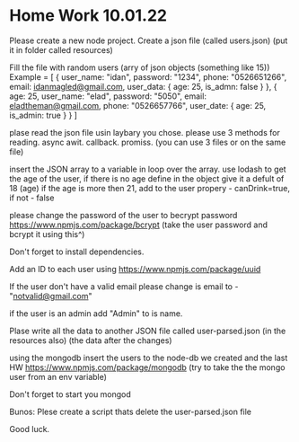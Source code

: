 # Home Work 10.01.22
Please create a new node project.
Create a json file (called users.json) (put it in folder called resources)

Fill the file with random users (arry of json objects (something like 15))
Example = 
[
    {
        user_name: "idan",
        password: "1234",
        phone: "0526651266",
        email: idanmagled@gmail.com,
        user_data: {
            age: 25,
            is_admn: false
        }
    },
    {
        age: 25,
        user_name: "elad",
        password: "5050",
        email: eladtheman@gmail.com,
        phone: "0526657766",
        user_date: {
            age: 25,
            is_admin: true
        }
    }
]

plase read the json file usin laybary you chose.
please use 3 methods for reading.
async awit.
callback.
promiss.
(you can use 3 files or on the same file)

insert the JSON array to a variable in loop over the array.
use lodash to get the age of the user, if there is no age define in the object give it a defult of 18 (age)
if the age is more then 21, add to the user propery - canDrink=true, if not - false

please change the password of the user to becrypt password
https://www.npmjs.com/package/bcrypt
(take the user password and bcrypt it using this^)

Don't forget to install dependencies.

Add an ID to each user using
https://www.npmjs.com/package/uuid

If the user don't have a valid email please change is email to - "notvalid@gmail.com"

if the user is an admin add "Admin" to is name.

Plase write all the data to another JSON file called user-parsed.json (in the resources also) (the data after the changes)

using the mongodb insert the users to the node-db we created and the last HW
https://www.npmjs.com/package/mongodb
(try to take the the mongo user from an env variable)


Don't forget to start you mongod

Bunos:
Plese create a script thats delete the user-parsed.json file

Good luck.
